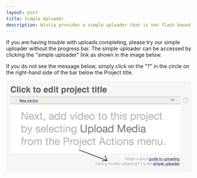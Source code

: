 ```yaml
---
layout: post
title: Simple Uploader
description: Wistia provides a simple uploader that is non flash based and can handle files up to 4GB. Here's where to find it.
---
```


If you are having trouble with uploads completing, please try our simple uploader without the progress bar. The simple uploader can be accessed by clicking the "simple uploader" link as shown in the image below.

If you do not see the message below, simply click on the "?" in the circle on the right-hand side of the bar below the Project title. 

<div class="post_image center"><img src="/images/simple_uploader.png" alt="simple_uploader" /></div>

